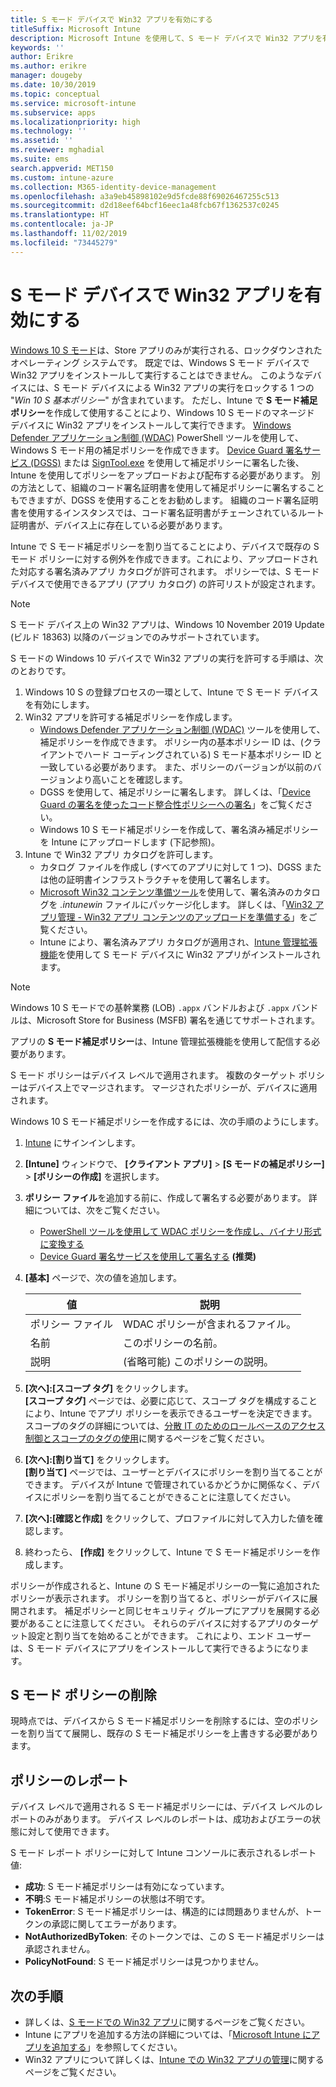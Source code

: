 ```yaml
---
title: S モード デバイスで Win32 アプリを有効にする
titleSuffix: Microsoft Intune
description: Microsoft Intune を使用して、S モード デバイスで Win32 アプリを有効にする方法について説明します。
keywords: ''
author: Erikre
ms.author: erikre
manager: dougeby
ms.date: 10/30/2019
ms.topic: conceptual
ms.service: microsoft-intune
ms.subservice: apps
ms.localizationpriority: high
ms.technology: ''
ms.assetid: ''
ms.reviewer: mghadial
ms.suite: ems
search.appverid: MET150
ms.custom: intune-azure
ms.collection: M365-identity-device-management
ms.openlocfilehash: a3a9eb45898102e9d5fcde88f69026467255c513
ms.sourcegitcommit: d2d18eef64bcf16eec1a48fcb67f1362537c0245
ms.translationtype: HT
ms.contentlocale: ja-JP
ms.lasthandoff: 11/02/2019
ms.locfileid: "73445279"
---
```

# <a name="enable-win32-apps-on-s-mode-devices"></a>S モード デバイスで Win32 アプリを有効にする

[Windows 10 S モード](https://docs.microsoft.com/windows/deployment/s-mode)は、Store アプリのみが実行される、ロックダウンされたオペレーティング システムです。 既定では、Windows S モード デバイスで Win32 アプリをインストールして実行することはできません。 このようなデバイスには、S モード デバイスによる Win32 アプリの実行をロックする 1 つの "*Win 10 S 基本ポリシー*" が含まれています。 ただし、Intune で **S モード補足ポリシー**を作成して使用することにより、Windows 10 S モードのマネージド デバイスに Win32 アプリをインストールして実行できます。 [Windows Defender アプリケーション制御 (WDAC)](https://docs.microsoft.com/windows/security/threat-protection/windows-defender-application-control/windows-defender-application-control) PowerShell ツールを使用して、Windows S モード用の補足ポリシーを作成できます。 [Device Guard 署名サービス (DGSS)](https://go.microsoft.com/fwlink/?linkid=2095629) または [SignTool.exe](https://docs.microsoft.com/windows/security/threat-protection/windows-defender-application-control/signing-policies-with-signtool) を使用して補足ポリシーに署名した後、Intune を使用してポリシーをアップロードおよび配布する必要があります。 別の方法として、組織のコード署名証明書を使用して補足ポリシーに署名することもできますが、DGSS を使用することをお勧めします。 組織のコード署名証明書を使用するインスタンスでは、コード署名証明書がチェーンされているルート証明書が、デバイス上に存在している必要があります。

Intune で S モード補足ポリシーを割り当てることにより、デバイスで既存の S モード ポリシーに対する例外を作成できます。これにより、アップロードされた対応する署名済みアプリ カタログが許可されます。 ポリシーでは、S モード デバイスで使用できるアプリ (アプリ カタログ) の許可リストが設定されます。

> [!NOTE]
> S モード デバイス上の Win32 アプリは、Windows 10 November 2019 Update (ビルド 18363) 以降のバージョンでのみサポートされています。

<!-- Add WDAC tooling diagram  -->

S モードの Windows 10 デバイスで Win32 アプリの実行を許可する手順は、次のとおりです。

1. Windows 10 S の登録プロセスの一環として、Intune で S モード デバイスを有効にします。
2. Win32 アプリを許可する補足ポリシーを作成します。
   - [Windows Defender アプリケーション制御 (WDAC)](https://docs.microsoft.com/windows/security/threat-protection/windows-defender-application-control/windows-defender-application-control) ツールを使用して、補足ポリシーを作成できます。 ポリシー内の基本ポリシー ID は、(クライアントでハード コーディングされている) S モード基本ポリシー ID と一致している必要があります。 また、ポリシーのバージョンが以前のバージョンより高いことを確認します。
   - DGSS を使用して、補足ポリシーに署名します。 詳しくは、「[Device Guard の署名を使ったコード整合性ポリシーへの署名](https://docs.microsoft.com/microsoft-store/sign-code-integrity-policy-with-device-guard-signing)」をご覧ください。
   - Windows 10 S モード補足ポリシーを作成して、署名済み補足ポリシーを Intune にアップロードします (下記参照)。
3. Intune で Win32 アプリ カタログを許可します。
   - カタログ ファイルを作成し (すべてのアプリに対して 1 つ)、DGSS または他の証明書インフラストラクチャを使用して署名します。
   - [Microsoft Win32 コンテンツ準備ツール](https://go.microsoft.com/fwlink/?linkid=2065730)を使用して、署名済みのカタログを *.intunewin* ファイルにパッケージ化します。 詳しくは、「[Win32 アプリ管理 - Win32 アプリ コンテンツのアップロードを準備する](~/apps/apps-win32-app-management.md#prepare-the-win32-app-content-for-upload)」をご覧ください。
   - Intune により、署名済みアプリ カタログが適用され、[Intune 管理拡張機能](~/apps/intune-management-extension.md)を使用して S モード デバイスに Win32 アプリがインストールされます。

> [!NOTE]
> Windows 10 S モードでの基幹業務 (LOB) `.appx` バンドルおよび `.appx` バンドルは、Microsoft Store for Business (MSFB) 署名を通じてサポートされます。
>
> アプリの **S モード補足ポリシー**は、Intune 管理拡張機能を使用して配信する必要があります。
>
> S モード ポリシーはデバイス レベルで適用されます。 複数のターゲット ポリシーはデバイス上でマージされます。 マージされたポリシーが、デバイスに適用されます。

Windows 10 S モード補足ポリシーを作成するには、次の手順のようにします。

1. [Intune](https://go.microsoft.com/fwlink/?linkid=2090973) にサインインします。
2. **[Intune]** ウィンドウで、 **[クライアント アプリ]**  >  **[S モードの補足ポリシー]**  >  **[ポリシーの作成]** を選択します。
3. **ポリシー ファイル**を追加する前に、作成して署名する必要があります。 詳細については、次をご覧ください。
    - [PowerShell ツールを使用して WDAC ポリシーを作成し、バイナリ形式に変換する](https://go.microsoft.com/fwlink/?linkid=2095387)
    - [Device Guard 署名サービスを使用して署名する](https://go.microsoft.com/fwlink/?linkid=2095629) **(推奨)**

4. **[基本]** ページで、次の値を追加します。

    | 値 | 説明 |
    |--------------|------------------------------------------------|
    | ポリシー ファイル | WDAC ポリシーが含まれるファイル。 |
    | 名前 | このポリシーの名前。 |
    | 説明 | (省略可能) このポリシーの説明。 |

5. **[次へ]:[スコープ タグ]** をクリックします。<br>
   **[スコープ タグ]** ページでは、必要に応じて、スコープ タグを構成することにより、Intune でアプリ ポリシーを表示できるユーザーを決定できます。 スコープのタグの詳細については、[分散 IT のためのロールベースのアクセス制御とスコープのタグの使用](~/fundamentals/scope-tags.md)に関するページをご覧ください。

6. **[次へ]:[割り当て]** をクリックします。<br>
   **[割り当て]** ページでは、ユーザーとデバイスにポリシーを割り当てることができます。 デバイスが Intune で管理されているかどうかに関係なく、デバイスにポリシーを割り当てることができることに注意してください。
7. **[次へ]:[確認と作成]** をクリックして、プロファイルに対して入力した値を確認します。
8. 終わったら、 **[作成]** をクリックして、Intune で S モード補足ポリシーを作成します。 

ポリシーが作成されると、Intune の S モード補足ポリシーの一覧に追加されたポリシーが表示されます。 ポリシーを割り当てると、ポリシーがデバイスに展開されます。 補足ポリシーと同じセキュリティ グループにアプリを展開する必要があることに注意してください。 それらのデバイスに対するアプリのターゲット設定と割り当てを始めることができます。 これにより、エンド ユーザーは、S モード デバイスにアプリをインストールして実行できるようになります。

## <a name="removal-of-s-mode-policy"></a>S モード ポリシーの削除

現時点では、デバイスから S モード補足ポリシーを削除するには、空のポリシーを割り当てて展開し、既存の S モード補足ポリシーを上書きする必要があります。

## <a name="policy-reporting"></a>ポリシーのレポート

デバイス レベルで適用される S モード補足ポリシーには、デバイス レベルのレポートのみがあります。 デバイス レベルのレポートは、成功およびエラーの状態に対して使用できます。 

S モード レポート ポリシーに対して Intune コンソールに表示されるレポート値:
- **成功**: S モード補足ポリシーは有効になっています。
- **不明**:S モード補足ポリシーの状態は不明です。
- **TokenError**: S モード補足ポリシーは、構造的には問題ありませんが、トークンの承認に関してエラーがあります。
- **NotAuthorizedByToken**: そのトークンでは、この S モード補足ポリシーは承認されません。
- **PolicyNotFound**: S モード補足ポリシーは見つかりません。

## <a name="next-steps"></a>次の手順

- 詳しくは、[S モードでの Win32 アプリ](https://docs.microsoft.com/windows/security/threat-protection/windows-defender-application-control/lob-win32-apps-on-s)に関するページをご覧ください。
- Intune にアプリを追加する方法の詳細については、「[Microsoft Intune にアプリを追加する](apps-add.md)」を参照してください。
- Win32 アプリについて詳しくは、[Intune での Win32 アプリの管理](~/apps/apps-win32-app-management.md)に関するページをご覧ください。
